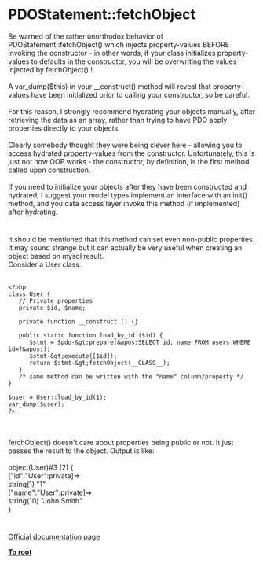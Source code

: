 # PDOStatement::fetchObject



Be warned of the rather unorthodox behavior of PDOStatement::fetchObject() which injects property-values BEFORE invoking the constructor - in other words, if your class  initializes property-values to defaults in the constructor, you will be overwriting the values injected by fetchObject() !<br><br>A var_dump($this) in your __construct() method will reveal that property-values have been initialized prior to calling your constructor, so be careful.<br><br>For this reason, I strongly recommend hydrating your objects manually, after retrieving the data as an array, rather than trying to have PDO apply properties directly to your objects.<br><br>Clearly somebody thought they were being clever here - allowing you to access hydrated property-values from the constructor. Unfortunately, this is just not how OOP works - the constructor, by definition, is the first method called upon construction. <br><br>If you need to initialize your objects after they have been constructed and hydrated, I suggest your model types implement an interface with an init() method, and you data access layer invoke this method (if implemented) after hydrating.  

#

It should be mentioned that this method can set even non-public properties. It may sound strange but it can actually be very useful when creating an object based on mysql result.<br>Consider a User class:<br><br>

```
<?php
class User {
   // Private properties
   private $id, $name;

   private function __construct () {}

   public static function load_by_id ($id) {
      $stmt = $pdo-&gt;prepare(&apos;SELECT id, name FROM users WHERE id=?&apos;);
      $stmt-&gt;execute([$id]);
      return $stmt-&gt;fetchObject(__CLASS__);
   }
   /* same method can be written with the "name" column/property */
}

$user = User::load_by_id(1);
var_dump($user);
?>
```
<br><br>fetchObject() doesn&apos;t care about properties being public or not. It just passes the result to the object. Output is like:<br><br>object(User)#3 (2) {<br>  ["id":"User":private]=&gt;<br>  string(1) "1"<br>  ["name":"User":private]=&gt;<br>  string(10) "John Smith"<br>}  

#

[Official documentation page](https://www.php.net/manual/en/pdostatement.fetchobject.php)

**[To root](/README.md)**